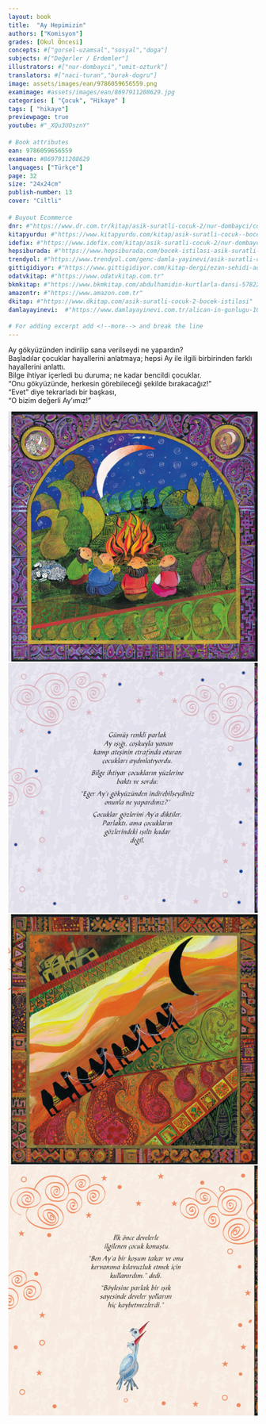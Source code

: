 ```yaml
---
layout: book
title:  "Ay Hepimizin"
authors: ["Komisyon"]
grades: [Okul Öncesi]
concepts: #["gorsel-uzamsal","sosyal","doga"]
subjects: #["Değerler / Erdemler"]
illustrators: #["nur-dombayci","umit-ozturk"]
translators: #["naci-turan","burak-dogru"]
image: assets/images/ean/9786059656559.png
examimage: #assets/images/ean/8697911208629.jpg
categories: [ "Çocuk", "Hikaye" ]
tags: [ "hikaye"]
previewpage: true
youtube: #"_XQu3UOsznY"

# Book attributes
ean: 9786059656559
examean: #8697911208629
languages: ["Türkçe"]
page: 32
size: "24x24cm"
publish-number: 13
cover: "Ciltli"

# Buyout Ecommerce
dnr: #"https://www.dr.com.tr/kitap/asik-suratli-cocuk-2/nur-dombayci/cocuk-ve-genclik/genclik-10-yas/roman-oyku/urunno=0001812298001"
kitapyurdu: #"https://www.kitapyurdu.com/kitap/asik-suratli-cocuk--bocek-istilasi/502836.html&filter_name=As%C4%B1k+Suratl%C4%B1+%C3%87ocuk"
idefix: #"https://www.idefix.com/kitap/asik-suratli-cocuk-2/nur-dombayci/cocuk-ve-genclik/genclik-10-yas/roman-oyku/urunno=0001812298001"
hepsiburada: #"https://www.hepsiburada.com/bocek-istilasi-asik-suratli-cocuk-ve-onu-etkilemeyen-siradisi-olaylar-2-p-HBV00000OAK7R"
trendyol: #"https://www.trendyol.com/genc-damla-yayinevi/asik-suratli-cocuk-2-p-31619556"
gittigidiyor: #"https://www.gittigidiyor.com/kitap-dergi/ezan-sehidi-adnan-menderes_pdp_732728793"
odatvkitap: #"https://www.odatvkitap.com.tr"
bkmkitap: #"https://www.bkmkitap.com/abdulhamidin-kurtlarla-dansi-578226"
amazontr: #"https://www.amazon.com.tr"
dkitap: #"https://www.dkitap.com/asik-suratli-cocuk-2-bocek-istilasi"
damlayayinevi:  #"https://www.damlayayinevi.com.tr/alican-in-gunlugu-10-kitap"

# For adding excerpt add <!--more--> and break the line
---
```

Ay gökyüzünden indirilip sana verilseydi ne yapardın?  
Başladılar çocuklar hayallerini anlatmaya; hepsi Ay ile ilgili birbirinden farklı hayallerini anlattı.  
Bilge ihtiyar içerledi bu duruma; ne kadar bencildi çocuklar.  
“Onu gökyüzünde, herkesin görebileceği şekilde bırakacağız!”  
“Evet” diye tekrarladı bir başkası,  
“O bizim değerli Ay’ımız!” 
<!--more--> 
<div class="container">
    <div class="row">
      <div class="col-6 col-md-3">
      <img class="zoom" src="/assets/images/books/ay-hepimizin/ay-hepimizin1.png" alt="">
      </div>
      <div class="col-6 col-md-3">
          <img class="zoom" src="/assets/images/books/ay-hepimizin/ay-hepimizin2.png" >
      </div>
      <div class="col-6 col-md-3">
          <img class="zoom" src="/assets/images/books/ay-hepimizin/ay-hepimizin3.png" alt="">
      </div>
      <div class="col-6 col-md-3">
          <img class="zoom" src="/assets/images/books/ay-hepimizin/ay-hepimizin4.png" alt="">
      </div>
    </div>
  </div>



